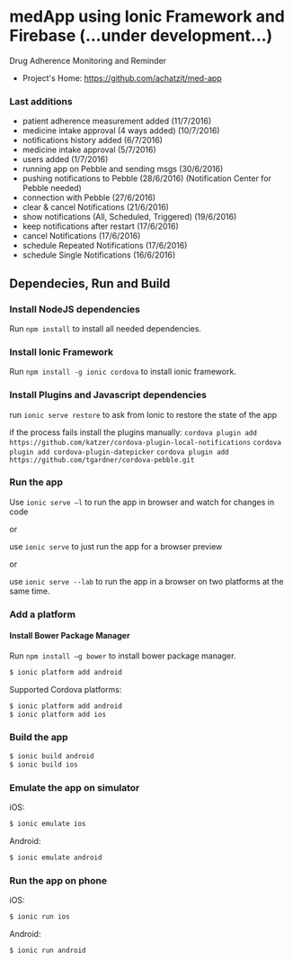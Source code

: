 # medApp using Ionic Framework and Firebase (...under development...)
Drug Adherence Monitoring and Reminder

* Project's Home: https://github.com/achatzit/med-app

### Last additions
- patient adherence measurement added (11/7/2016)
- medicine intake approval (4 ways added) (10/7/2016)
- notifications history added (6/7/2016)
- medicine intake approval (5/7/2016)
- users added (1/7/2016)
- running app on Pebble and sending msgs (30/6/2016)
- pushing notifications to Pebble (28/6/2016) (Notification Center for Pebble needed)
- connection with Pebble (27/6/2016)
- clear & cancel Notifications (21/6/2016)
- show notifications (All, Scheduled, Triggered) (19/6/2016)
- keep notifications after restart (17/6/2016)
- cancel Notifications (17/6/2016)
- schedule Repeated Notifications (17/6/2016)
- schedule Single Notifications (16/6/2016)

## Dependecies, Run and Build

### Install NodeJS dependencies

Run `npm install` to install all needed dependencies.

### Install Ionic Framework

Run `npm install -g ionic cordova` to install ionic framework.

### Install Plugins and Javascript dependencies

run `ionic serve restore` to ask from Ionic to restore the state of the app

if the process fails install the plugins manually:
`cordova plugin add https://github.com/katzer/cordova-plugin-local-notifications`
`cordova plugin add cordova-plugin-datepicker`
`cordova plugin add https://github.com/tgardner/cordova-pebble.git`


### Run the app

Use `ionic serve –l` to run the app in browser and watch for changes in code

or

use `ionic serve` to just run the app for a browser preview

or

use `ionic serve --lab` to run the app in a browser on two platforms at the same time.

### Add a platform

#### Install Bower Package Manager

Run `npm install –g bower` to install bower package manager.

```bash
$ ionic platform add android
```

Supported Cordova platforms:

```bash
$ ionic platform add android
$ ionic platform add ios
```

### Build the app

```bash
$ ionic build android
$ ionic build ios
```

### Εmulate the app on simulator
iOS:

```bash
$ ionic emulate ios
```

Android:

```bash
$ ionic emulate android
```

### Run the app on phone
iOS:

```bash
$ ionic run ios
```

Android:

```bash
$ ionic run android
```
